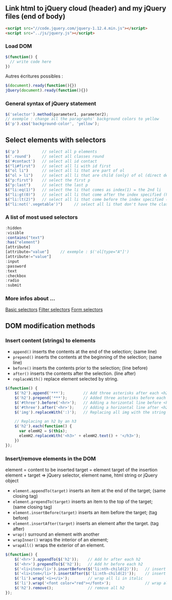 ## Link html to jQuery cloud (header) and my jQuery files (end of body)
```html
<script src="//code.jquery.com/jquery-1.12.4.min.js"></script>
<script src="../js/jquery.js"></script>
````

### Load DOM
```javascript
$(function() {
  // write code here
})
```
Autres écritures possibles :
```javascript
$(document).ready(function(){})
jQuery(document).ready(function(){})
```

### General syntax of jQuery statement
```javascript
$('selector').method(parameter1, parameter2);
// exemple : change all the paragraphs' background colors to yellow
$('p').css('background-color', 'yellow');
```


## Select elements with selectors
```javascript
$('p')          // select all p elements
$('.round')     // select all classes round
$('#contact')   // select all id contact
$("li#first")   // select all li with id first
$("ol li")      // select all li that are part of ol
$("ol > li")    // select all li that are child (only) of ol (direct descendant)
$("p:first")    // select the first p
$("p:last")     // select the last p
$("li:eq(1)")   // select the li that comes as index(1) = the 2nd li
$("li:gt(0)")   // select all li that come after the index specified (here 0) = starting from the 2nd one
$("li:lt(2)")   // select all li that come before the index specified (here 2) = only the 1st and 2nd one
$("li:not('.vegetable')")     // select all li that don't have the class vegetable
```
### A list of most used selectors
```javascript
:hidden
:visible
:contains("text")
:has("element")
[attribute]
[attribute="value"]     // exemple : $('ol[type="A"]')
[attribute!="value"]
:input
:password
:text
:checkbox
:radio
:submit
```
### More infos about ...
[Basic selectors](https://api.jquery.com/category/selectors/hierarchy-selectors/)
[Filter selectors](https://api.jquery.com/category/selectors/basic-filter-selectors/)
[Form selectors](https://api.jquery.com/category/selectors/form-selectors/)


## DOM modification methods

### Insert content (strings) to elements
- ```append()``` inserts the contents at the end of the selection; (same line)
- ```prepend()``` inserts the contents at the beginning of the selection; (same line)
- ```before()``` inserts the contents prior to the selection; (line before)
- ```after()``` inserts the contents after the selection. (line after)
- ```replaceWith()``` replace element selected by string.

```javascript
$(function() {
    $('h2').append('***');        // Add three asterisks after each <h2>
    $('h2').prepend('***');       // Added three asterisks before each <h2>
    $('#three').before('<hr>');   // Adding a horizontal line before <h2> #three
    $('#three').after('<hr>');    // Adding a horizontal line after <h2> #three
    $('img').replaceWith(':)');   // Replacing all img with the string :)

    // Replacing an h2 by an h3
    $('h2').each(function() {
      var elemH2 = $(this);
      elemH2.replaceWith('<h3>' + elemH2.text() + '</h3>');
    })
});
```

### Insert/remove elements in the DOM
element = content to be inserted
target = element target of the insertion
element + target => jQuery selector, element name, html string or jQuery object

- ```element.appendTo(target)``` inserts an item at the end of the target; (same closing tag)
- ```element.prependTo(target)``` inserts an item to the top of the target; (same closing tag)
- ```element.insertBefore(target)``` inserts an item before the target; (tag before)
- ```element.insertAfter(target)``` inserts an element after the target. (tag after)
- ```wrap()``` surround an element with another
- ```wrapInner()``` wraps the interior of an element;
- ```wrapAll()``` wraps the exterior of an element.

```javascript
$(function() {
    $('<hr>').appendTo($('h2'));    // Add hr after each h2
    $('<hr>').prependTo($('h2'));   // Add hr before each h2
    $('<li>item</li>').insertBefore($('li:nth-child(2)'));   // insert list item before 2nd list item
    $('<li>item</li>').insertAfter($('li:nth-child(2)'));    // insert list item after 2nd list item
    $('li').wrap('<i></i>');        // wrap all li in italic
    $('li').wrap('<font color="red"></font>');               // wrap all li with red font color
    $('h2').remove();               // remove all h2
});
```
